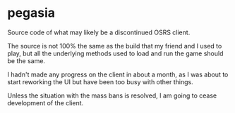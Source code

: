 # pegasia
Source code of what may likely be a discontinued OSRS client.

The source is not 100% the same as the build that my friend and I used to play, but all the underlying methods used to load and run the game should be the same.

I hadn't made any progress on the client in about a month, as I was about to start reworking the UI but have been too busy with other things.

Unless the situation with the mass bans is resolved, I am going to cease development of the client.
